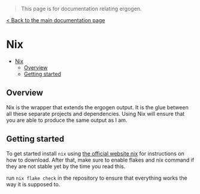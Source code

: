 > This page is for documentation relating ergogen.

[< Back to the main documentation page](../README.md)

# Nix

- [Nix](#nix)
  - [Overview](#overview)
  - [Getting started](#getting-started)

## Overview

Nix is the wrapper that extends the ergogen output. It is the glue between all these separate projects and dependencies. Using Nix will ensure that you are able to produce the same output as I am.

## Getting started

To get started install `nix` using [the official website nix](https://nixos.org/download) for instructions on how to download. After that, make sure to enable flakes and nix command if they are not stable yet by the time you read this.

run `nix flake check` in the repository to ensure that everything works the way it is supposed to.
